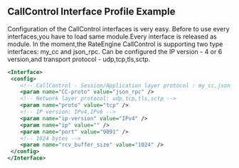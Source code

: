 ## CallControl Interface  Profile Example

  Configuration of the CallControl interfaces is very easy.
Before to use every interfaces,you have to load same module.Every interface is released as module.
In the moment,the RateEngine CallControl is supporting two type interfaces: my_cc and json_rpc.
Can be configured the IP version - 4 or 6 version,and transport protocol - udp,tcp,tls,sctp.

``` XML
<Interface>
 <config>
    <!-- CallControl - Session/Application layer protocol : my_cc,json_rpc  -->
    <param name="CC-proto" value="json_rpc" />
    <!-- Network layer protocol: udp,tcp,tls,sctp -->
    <param name="proto" value="tcp" />
    <!-- IP version: IPv4,IPv6 -->
    <param name="ip-version" value="IPv4" />
    <param name="ip" value="" />
    <param name="port" value="9091" />
    <!-- 1024 bytes -->
    <param name="rcv_buffer_size" value="1024" />
 </config>
</Interface>
```